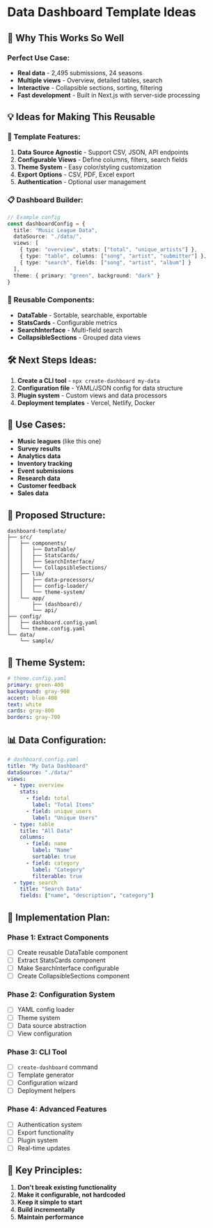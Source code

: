 # Data Dashboard Template Ideas

## 🎯 **Why This Works So Well**

### **Perfect Use Case:**
- **Real data** - 2,495 submissions, 24 seasons
- **Multiple views** - Overview, detailed tables, search
- **Interactive** - Collapsible sections, sorting, filtering
- **Fast development** - Built in Next.js with server-side processing

## 💡 **Ideas for Making This Reusable**

### **🔧 Template Features:**
1. **Data Source Agnostic** - Support CSV, JSON, API endpoints
2. **Configurable Views** - Define columns, filters, search fields
3. **Theme System** - Easy color/styling customization
4. **Export Options** - CSV, PDF, Excel export
5. **Authentication** - Optional user management

### **📋 Dashboard Builder:**
```typescript
// Example config
const dashboardConfig = {
  title: "Music League Data",
  dataSource: "./data/",
  views: [
    { type: "overview", stats: ["total", "unique_artists"] },
    { type: "table", columns: ["song", "artist", "submitter"] },
    { type: "search", fields: ["song", "artist", "album"] }
  ],
  theme: { primary: "green", background: "dark" }
}
```

### **🎯 Reusable Components:**
- **DataTable** - Sortable, searchable, exportable
- **StatsCards** - Configurable metrics
- **SearchInterface** - Multi-field search
- **CollapsibleSections** - Grouped data views

## 🛠 **Next Steps Ideas:**

1. **Create a CLI tool** - `npx create-dashboard my-data`
2. **Configuration file** - YAML/JSON config for data structure
3. **Plugin system** - Custom views and data processors
4. **Deployment templates** - Vercel, Netlify, Docker

## 🚀 **Use Cases:**
- **Music leagues** (like this one)
- **Survey results**
- **Analytics data**
- **Inventory tracking**
- **Event submissions**
- **Research data**
- **Customer feedback**
- **Sales data**

## 📁 **Proposed Structure:**
```
dashboard-template/
├── src/
│   ├── components/
│   │   ├── DataTable/
│   │   ├── StatsCards/
│   │   ├── SearchInterface/
│   │   └── CollapsibleSections/
│   ├── lib/
│   │   ├── data-processors/
│   │   ├── config-loader/
│   │   └── theme-system/
│   └── app/
│       ├── (dashboard)/
│       └── api/
├── config/
│   ├── dashboard.config.yaml
│   └── theme.config.yaml
└── data/
    └── sample/
```

## 🎨 **Theme System:**
```yaml
# theme.config.yaml
primary: green-400
background: gray-900
accent: blue-400
text: white
cards: gray-800
borders: gray-700
```

## 📊 **Data Configuration:**
```yaml
# dashboard.config.yaml
title: "My Data Dashboard"
dataSource: "./data/"
views:
  - type: overview
    stats:
      - field: total
        label: "Total Items"
      - field: unique_users
        label: "Unique Users"
  - type: table
    title: "All Data"
    columns:
      - field: name
        label: "Name"
        sortable: true
      - field: category
        label: "Category"
        filterable: true
  - type: search
    title: "Search Data"
    fields: ["name", "description", "category"]
```

## 🔧 **Implementation Plan:**

### **Phase 1: Extract Components**
- [ ] Create reusable DataTable component
- [ ] Extract StatsCards component
- [ ] Make SearchInterface configurable
- [ ] Create CollapsibleSections component

### **Phase 2: Configuration System**
- [ ] YAML config loader
- [ ] Theme system
- [ ] Data source abstraction
- [ ] View configuration

### **Phase 3: CLI Tool**
- [ ] `create-dashboard` command
- [ ] Template generator
- [ ] Configuration wizard
- [ ] Deployment helpers

### **Phase 4: Advanced Features**
- [ ] Authentication system
- [ ] Export functionality
- [ ] Plugin system
- [ ] Real-time updates

## 🎯 **Key Principles:**
1. **Don't break existing functionality**
2. **Make it configurable, not hardcoded**
3. **Keep it simple to start**
4. **Build incrementally**
5. **Maintain performance**
